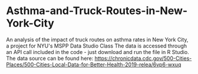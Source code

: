 # Asthma-and-Truck-Routes-in-New-York-City
An analysis of the impact of truck routes on asthma rates in New York City, a project for NYU's MSPP Data Studio Class
The data is accessed through an API call included in the code - just download and run the file in R Studio. 
The data source can be found here: https://chronicdata.cdc.gov/500-Cities-Places/500-Cities-Local-Data-for-Better-Health-2019-relea/6vp6-wxuq
